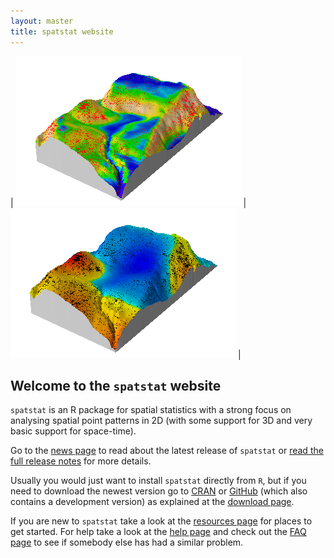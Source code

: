 ```yaml
---
layout: master
title: spatstat website
---
```


| ![Fitted intensity for the Beilschmiedia dataset](images/beifit.png)
| ![Smoothed Pearson residuals for the Beilschmiedia dataset](images/beires.png) |

## Welcome to the `spatstat` website

`spatstat` is an R package for spatial statistics with a strong focus
on analysing spatial point patterns in 2D (with some support for 3D
and very basic support for space-time).

Go to the [news page](news.html) to read about the latest release
of `spatstat` or [read the full release
notes](releasenotes/index.html) for more details.

Usually you would just want to install `spatstat` directly from `R`,
but if you need to download the newest version go to [CRAN][1] or
[GitHub][2] (which also contains a development version) as explained
at the [download page](download.html).

If you are new to `spatstat` take a look at the [resources
page](resources.html) for places to get started. For help take a look
at the [help page](help.html) and check out the [FAQ page](FAQ.html)
to see if somebody else has had a similar problem.

[1]: http://www.cran.r-project.org/web/packages/spatstat/index.html

[2]: https://github.com/spatstat/spatstat

